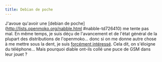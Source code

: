```yaml
---
title: Debian de poche
---
```


J'avoue qu'avoir une [debian de poche](http://lists.openmoko.org/nabble.html
#nabble-td726410) me tente pas mal. En même temps, je suis déçu de
l'avancement et de l'état général de la plupart des distributions de
l'openmoko... donc si on me donne autre chose à me mettre sous la dent, je
suis [forcément intéressé](http://wiki.openmoko.org/wiki/Manual_Debian). Cela
dit, on s'éloigne du téléphone... Mais pourquoi diable ont-ils collé une puce
de GSM dans leur jouet ?

